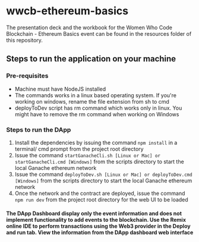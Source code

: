 # wwcb-ethereum-basics

The presentation deck and the workbook for the Women Who Code Blockchain - Ethereum Basics event can be found in the resources folder of this repository.

## Steps to run the application on your machine

### Pre-requisites

- Machine must have NodeJS installed
- The commands works in a linux based operating system. If you're working on windows, rename the file extension from sh to cmd
- deployToDev script has rm command which works only in linux. You might have to remove the rm command when working on Windows

### Steps to run the DApp

1. Install the dependencies by issuing the command `npm install` in a terminal/ cmd prompt from the project root directory
2. Issue the command `startGanacheCli.sh [Linux or Mac] or startGanacheCli.cmd [Windows]` from the scripts directory to start the local Ganache ethereum network
3. Issue the command `deployToDev.sh [Linux or Mac] or deployToDev.cmd [Windows]` from the scripts directory to start the local Ganache ethereum network
4. Once the network and the contract are deployed, issue the command `npm run dev` from the project root directory for the web UI to be loaded

#### The DApp Dashboard display only the event information and does not implement functionality to add events to the blockchain. Use the Remix online IDE to perform transactions using the Web3 provider in the Deploy and run tab. View the information from the DApp dashboard web interface